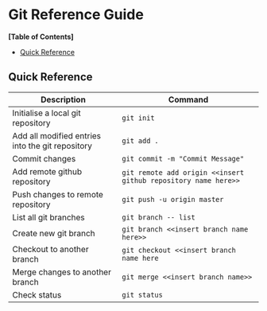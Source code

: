 # Git Reference Guide

**[Table of Contents]**

- [Quick Reference](#quick-reference)

## Quick Reference

| Description                                      | Command                                                        |
| ------------------------------------------------ | -------------------------------------------------------------- |
| Initialise a local git repository                | `git init`                                                     |
| Add all modified entries into the git repository | `git add .`                                                    |
| Commit changes                                   | `git commit -m "Commit Message"`                               |
| Add remote github repository                     | `git remote add origin <<insert github repository name here>>` |
| Push changes to remote repository                | `git push -u origin master`                                    |
| List all git branches                            | `git branch -- list`                                           |
| Create new git branch                            | `git branch <<insert branch name here>>`                       |
| Checkout to another branch                       | `git checkout <<insert branch name here`                       |
| Merge changes to another branch                  | `git merge <<insert branch name>>`                             |
| Check status                                     | `git status` <br>                                              |
